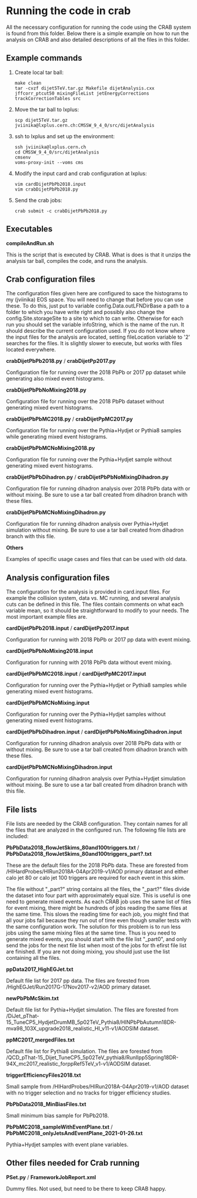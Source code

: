# Running the code in crab

All the necessary configuration for running the code using the CRAB system is found from this folder. Below there is a simple example on how to run the analysis on CRAB and also detailed descriptions of all the files in this folder.

## Example commands

1. Create local tar ball:
    ```
    make clean
    tar -cvzf dijet5TeV.tar.gz Makefile dijetAnalysis.cxx jffcorr_ptcut50 mixingFileList jetEnergyCorrections trackCorrectionTables src
    ```

2. Move the tar ball to lxplus:
   ```
   scp dijet5TeV.tar.gz jviinika@lxplus.cern.ch:CMSSW_9_4_0/src/dijetAnalysis
   ```

3. ssh to lxplus and set up the environment:
   ```
   ssh jviinika@lxplus.cern.ch
   cd CMSSW_9_4_0/src/dijetAnalysis
   cmsenv
   voms-proxy-init --voms cms
   ```

4. Modify the input card and crab configuration at lxplus:
   ```
   vim cardDijetPbPb2018.input
   vim crabDijetPbPb2018.py
   ```

5. Send the crab jobs:
   ```
   crab submit -c crabDijetPbPb2018.py
   ```

## Executables

**compileAndRun.sh**

This is the script that is executed by CRAB. What is does is that it unzips the analysis tar ball, compiles the code, and runs the analysis.

## Crab configuration files

The configuration files given here are configured to sace the histograms to my (jviinika) EOS space. You will need to change that before you can use these. To do this, just put to variable config.Data.outLFNDirBase a path to a folder to which you have write right and possibly also change the config.Site.storageSite to a site to which to can write. Otherwise for each run you should set the variable infoString, which is the name of the run. It should describe the current configuration used. If you do not know where the input files for the analysis are located, setting fileLocation variable to '2' searches for the files. It is slightly slower to execute, but works with files located everywhere.

**crabDijetPbPb2018.py** /
**crabDijetPp2017.py**

Configuration file for running over the 2018 PbPb or 2017 pp dataset while generating also mixed event histograms.

**crabDijetPbPbNoMixing2018.py**

Configuration file for running over the 2018 PbPb dataset without generating mixed event histograms.

**crabDijetPbPbMC2018.py** /
**crabDijetPpMC2017.py**

Configuration file for running over the Pythia+Hydjet or Pythia8 samples while generating mixed event histograms.

**crabDijetPbPbMCNoMixing2018.py**

Configuration file for running over the Pythia+Hydjet sample without generating mixed event histograms.

**crabDijetPbPbDihadron.py** /
**crabDijetPbPbNoMixingDihadron.py**

Configuration file for running dihadron analysis over 2018 PbPb data with or without mixing. Be sure to use a tar ball created from dihadron branch with these files.

**crabDijetPbPbMCNoMixingDihadron.py**

Configuration file for running dihadron analysis over Pythia+Hydjet simulation without mixing. Be sure to use a tar ball created from dihadron branch with this file.

**Others**

Examples of specific usage cases and files that can be used with old data.

## Analysis configuration files

The configuration for the analysis is provided in card.input files. For example the collision system, data vs. MC running, and several analysis cuts can be defined in this file. The files contain comments on what each variable mean, so it should be straightforward to modify to your needs. The most important example files are.

**cardDijetPbPb2018.input** /
**cardDijetPp2017.input**

Configuration for running with 2018 PbPb or 2017 pp data with event mixing.

**cardDijetPbPbNoMixing2018.input**

Configuration for running with 2018 PbPb data without event mixing.

**cardDijetPbPbMC2018.input** /
**cardDijetPpMC2017.input**

Configuration for running over the Pythia+Hydjet or Pythia8 samples while generating mixed event histograms.

**cardDijetPbPbMCNoMixing.input**

Configuration for running over the Pythia+Hydjet samples without generating mixed event histograms.

**cardDijetPbPbDihadron.input** /
**cardDijetPbPbNoMixingDihadron.input**

Configuration for running dihadron analysis over 2018 PbPb data with or without mixing. Be sure to use a tar ball created from dihadron branch with these files.

**cardDijetPbPbMCNoMixingDihadron.input**

Configuration for running dihadron analysis over Pythia+Hydjet simulation without mixing. Be sure to use a tar ball created from dihadron branch with this file.

## File lists

File lists are needed by the CRAB configuration. They contain names for all the files that are analyzed in the configured run. The following file lists are included:

**PbPbData2018_flowJetSkims_80and100triggers.txt** /
**PbPbData2018_flowJetSkims_80and100triggers_part?.txt**

These are the default files for the 2018 PbPb data. These are forested from /HIHardProbes/HIRun2018A-04Apr2019-v1/AOD primary dataset and either calo jet 80 or calo jet 100 triggers are required for each event in this skim.

The file without "_part?" string contains all the files, the "_part?" files divide the dataset into four part with approximately equal size. This is useful is one need to generate mixed events. As each CRAB job uses the same list of files for event mixing, there might be hundreds of jobs reading the same files at the same time. This slows the reading time for each job, you might find that all your jobs fail because they run out of time even though smaller tests with the same configuration work. The solution for this problem is to run less jobs using the same mixing files at the same time. Thus is you need to generate mixed events, you should start with the file list "_part0", and only send the jobs for the next file list when most of the jobs for th efirst file list are finished. If you are not doing mixing, you should just use the list containing all the files.

**ppData2017_HighEGJet.txt**

Default file list for 2017 pp data. The files are forested from /HighEGJet/Run2017G-17Nov2017-v2/AOD primary dataset.

**newPbPbMcSkim.txt**

Default file list for Pythia+Hydjet simulation. The files are forested from /DiJet_pThat-15_TuneCP5_HydjetDrumMB_5p02TeV_Pythia8/HINPbPbAutumn18DR-mva98_103X_upgrade2018_realistic_HI_v11-v1/AODSIM dataset.

**ppMC2017_mergedFiles.txt**

Default file list for Pythia8 simulation. The files are forested from /QCD_pThat-15_Dijet_TuneCP5_5p02TeV_pythia8/RunIIpp5Spring18DR-94X_mc2017_realistic_forppRef5TeV_v1-v1/AODSIM dataset.

**triggerEfficiencyFiles2018.txt**

Small sample from /HIHardProbes/HIRun2018A-04Apr2019-v1/AOD dataset with no trigger selection and no tracks for trigger efficiency studies.

**PbPbData2018_MinBiasFiles.txt**

Small minimum bias sample for PbPb2018.

**PbPbMC2018_sampleWithEventPlane.txt** /
**PbPbMC2018_onlyJetsAndEventPlane_2021-01-26.txt**

Pythia+Hydjet samples with event plane variables.

## Other files needed for Crab running

**PSet.py** /
**FrameworkJobReport.xml**

Dummy files. Not used, but need to be there to keep CRAB happy.
